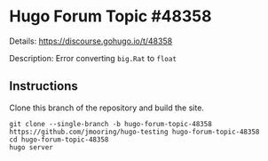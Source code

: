 # Hugo Forum Topic #48358

Details: <https://discourse.gohugo.io/t/48358>

Description: Error converting `big.Rat` to `float`

## Instructions

Clone this branch of the repository and build the site.

```text
git clone --single-branch -b hugo-forum-topic-48358 https://github.com/jmooring/hugo-testing hugo-forum-topic-48358
cd hugo-forum-topic-48358
hugo server
```
